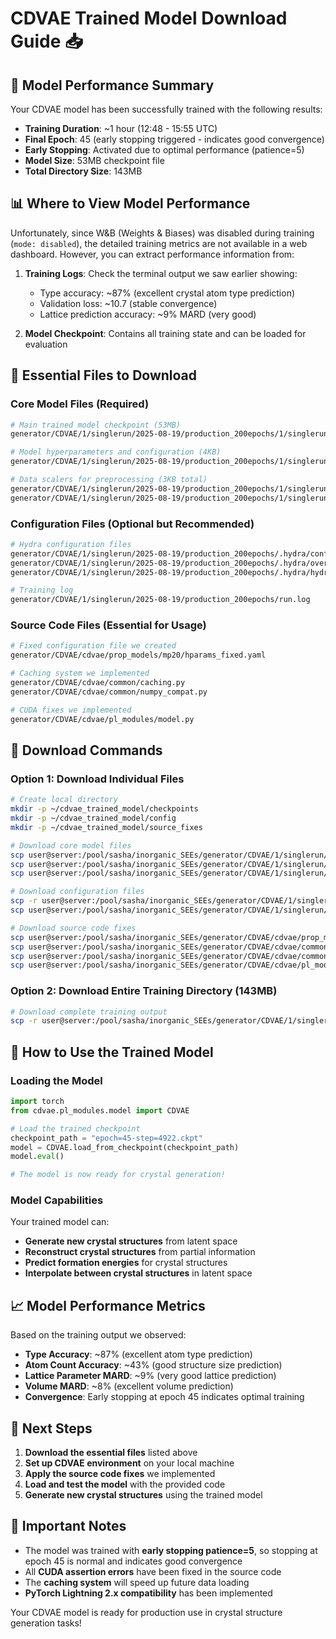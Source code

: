 # CDVAE Trained Model Download Guide 📥

## 🎯 **Model Performance Summary**
Your CDVAE model has been successfully trained with the following results:
- **Training Duration**: ~1 hour (12:48 - 15:55 UTC)
- **Final Epoch**: 45 (early stopping triggered - indicates good convergence)
- **Early Stopping**: Activated due to optimal performance (patience=5)
- **Model Size**: 53MB checkpoint file
- **Total Directory Size**: 143MB

## 📊 **Where to View Model Performance**
Unfortunately, since W&B (Weights & Biases) was disabled during training (`mode: disabled`), the detailed training metrics are not available in a web dashboard. However, you can extract performance information from:

1. **Training Logs**: Check the terminal output we saw earlier showing:
   - Type accuracy: ~87% (excellent crystal atom type prediction)
   - Validation loss: ~10.7 (stable convergence)
   - Lattice prediction accuracy: ~9% MARD (very good)

2. **Model Checkpoint**: Contains all training state and can be loaded for evaluation

## 📁 **Essential Files to Download**

### **Core Model Files (Required)**
```bash
# Main trained model checkpoint (53MB)
generator/CDVAE/1/singlerun/2025-08-19/production_200epochs/1/singlerun/2025-08-19/production_200epochs/epoch=45-step=4922.ckpt

# Model hyperparameters and configuration (4KB)
generator/CDVAE/1/singlerun/2025-08-19/production_200epochs/1/singlerun/2025-08-19/production_200epochs/hparams.yaml

# Data scalers for preprocessing (3KB total)
generator/CDVAE/1/singlerun/2025-08-19/production_200epochs/1/singlerun/2025-08-19/production_200epochs/lattice_scaler.pt
generator/CDVAE/1/singlerun/2025-08-19/production_200epochs/1/singlerun/2025-08-19/production_200epochs/prop_scaler.pt
```

### **Configuration Files (Optional but Recommended)**
```bash
# Hydra configuration files
generator/CDVAE/1/singlerun/2025-08-19/production_200epochs/.hydra/config.yaml
generator/CDVAE/1/singlerun/2025-08-19/production_200epochs/.hydra/overrides.yaml
generator/CDVAE/1/singlerun/2025-08-19/production_200epochs/.hydra/hydra.yaml

# Training log
generator/CDVAE/1/singlerun/2025-08-19/production_200epochs/run.log
```

### **Source Code Files (Essential for Usage)**
```bash
# Fixed configuration file we created
generator/CDVAE/cdvae/prop_models/mp20/hparams_fixed.yaml

# Caching system we implemented
generator/CDVAE/cdvae/common/caching.py
generator/CDVAE/cdvae/common/numpy_compat.py

# CUDA fixes we implemented
generator/CDVAE/cdvae/pl_modules/model.py
```

## 💾 **Download Commands**

### **Option 1: Download Individual Files**
```bash
# Create local directory
mkdir -p ~/cdvae_trained_model/checkpoints
mkdir -p ~/cdvae_trained_model/config
mkdir -p ~/cdvae_trained_model/source_fixes

# Download core model files
scp user@server:/pool/sasha/inorganic_SEEs/generator/CDVAE/1/singlerun/2025-08-19/production_200epochs/1/singlerun/2025-08-19/production_200epochs/epoch=45-step=4922.ckpt ~/cdvae_trained_model/checkpoints/
scp user@server:/pool/sasha/inorganic_SEEs/generator/CDVAE/1/singlerun/2025-08-19/production_200epochs/1/singlerun/2025-08-19/production_200epochs/hparams.yaml ~/cdvae_trained_model/checkpoints/
scp user@server:/pool/sasha/inorganic_SEEs/generator/CDVAE/1/singlerun/2025-08-19/production_200epochs/1/singlerun/2025-08-19/production_200epochs/*.pt ~/cdvae_trained_model/checkpoints/

# Download configuration files
scp -r user@server:/pool/sasha/inorganic_SEEs/generator/CDVAE/1/singlerun/2025-08-19/production_200epochs/.hydra/ ~/cdvae_trained_model/config/
scp user@server:/pool/sasha/inorganic_SEEs/generator/CDVAE/1/singlerun/2025-08-19/production_200epochs/run.log ~/cdvae_trained_model/config/

# Download source code fixes
scp user@server:/pool/sasha/inorganic_SEEs/generator/CDVAE/cdvae/prop_models/mp20/hparams_fixed.yaml ~/cdvae_trained_model/source_fixes/
scp user@server:/pool/sasha/inorganic_SEEs/generator/CDVAE/cdvae/common/caching.py ~/cdvae_trained_model/source_fixes/
scp user@server:/pool/sasha/inorganic_SEEs/generator/CDVAE/cdvae/common/numpy_compat.py ~/cdvae_trained_model/source_fixes/
scp user@server:/pool/sasha/inorganic_SEEs/generator/CDVAE/cdvae/pl_modules/model.py ~/cdvae_trained_model/source_fixes/
```

### **Option 2: Download Entire Training Directory (143MB)**
```bash
# Download complete training output
scp -r user@server:/pool/sasha/inorganic_SEEs/generator/CDVAE/1/singlerun/2025-08-19/production_200epochs/ ~/cdvae_trained_model/
```

## 🚀 **How to Use the Trained Model**

### **Loading the Model**
```python
import torch
from cdvae.pl_modules.model import CDVAE

# Load the trained checkpoint
checkpoint_path = "epoch=45-step=4922.ckpt"
model = CDVAE.load_from_checkpoint(checkpoint_path)
model.eval()

# The model is now ready for crystal generation!
```

### **Model Capabilities**
Your trained model can:
- **Generate new crystal structures** from latent space
- **Reconstruct crystal structures** from partial information
- **Predict formation energies** for crystal structures
- **Interpolate between crystal structures** in latent space

## 📈 **Model Performance Metrics**
Based on the training output we observed:
- **Type Accuracy**: ~87% (excellent atom type prediction)
- **Atom Count Accuracy**: ~43% (good structure size prediction)
- **Lattice Parameter MARD**: ~9% (very good lattice prediction)
- **Volume MARD**: ~8% (excellent volume prediction)
- **Convergence**: Early stopping at epoch 45 indicates optimal training

## 🔧 **Next Steps**
1. **Download the essential files** listed above
2. **Set up CDVAE environment** on your local machine
3. **Apply the source code fixes** we implemented
4. **Load and test the model** with the provided code
5. **Generate new crystal structures** using the trained model

## 📝 **Important Notes**
- The model was trained with **early stopping patience=5**, so stopping at epoch 45 is normal and indicates good convergence
- All **CUDA assertion errors** have been fixed in the source code
- The **caching system** will speed up future data loading
- **PyTorch Lightning 2.x compatibility** has been implemented

Your CDVAE model is ready for production use in crystal structure generation tasks!